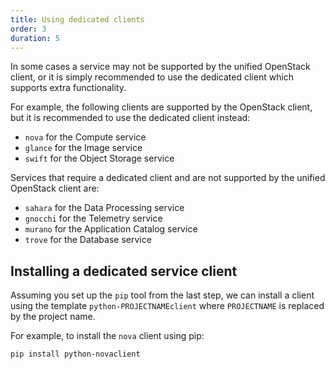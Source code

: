 ```yaml
---
title: Using dedicated clients
order: 3
duration: 5
---
```


In some cases a service may not be supported by the unified OpenStack client,
or it is simply recommended to use the dedicated client which supports extra
functionality.

For example, the following clients are supported by the OpenStack client, but
it is recommended to use the dedicated client instead:

- `nova` for the Compute service
- `glance` for the Image service
- `swift` for the Object Storage service

Services that require a dedicated client and are not supported by the
unified OpenStack client are:

- `sahara` for the Data Processing service
- `gnocchi` for the Telemetry service
- `murano` for the Application Catalog service
- `trove` for the Database service

## Installing a dedicated service client

Assuming you set up the `pip` tool from the last step, we can install a client
using the template `python-PROJECTNAMEclient` where `PROJECTNAME` is replaced
by the project name.

For example, to install the `nova` client using pip:

```
pip install python-novaclient
```
